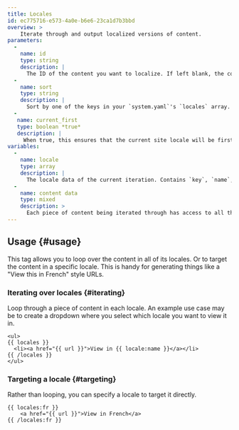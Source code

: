 ```yaml
---
title: Locales
id: ec775716-e573-4a0e-b6e6-23ca1d7b3bbd
overview: >
    Iterate through and output localized versions of content.
parameters:
  -
    name: id
    type: string
    description: |
      The ID of the content you want to localize. If left blank, the content will be taken from the context.
  -
    name: sort
    type: string
    description: |
      Sort by one of the keys in your `system.yaml`'s `locales` array. (eg. `name` or `full`). If left blank, the order in the file will be maintained. Only applicable in the tag pair.
  -
   name: current_first
   type: boolean *true*
   description: |
     When true, this ensures that the current site locale will be first in the list. Only applicable in the tag pair.
variables:
  -
    name: locale
    type: array
    description: |
      The locale data of the current iteration. Contains `key`, `name`, and `full`. You can use array format to access the nested value (eg. `{{ locale:name }}`)
  -
    name: content data
    type: mixed
    description: >
      Each piece of content being iterated through has access to all the variables inside. This includes things like `title`, `content`, `url`, etc.     
---
```

## Usage {#usage}

This tag allows you to loop over the content in all of its locales. Or to target the content in a specific locale. This is handy for generating things like a "View this in French" style URLs.

### Iterating over locales {#iterating}

Loop through a piece of content in each locale. An example use case may be to create a dropdown where you select which locale you want to view it in.

```
<ul>
{{ locales }}
  <li><a href="{{ url }}">View in {{ locale:name }}</a></li>
{{ /locales }}
</ul>
```

### Targeting a locale {#targeting}

Rather than looping, you can specify a locale to target it directly.

```
{{ locales:fr }}
    <a href="{{ url }}">View in French</a>
{{ /locales:fr }}
```
